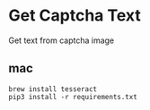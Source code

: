 # Get Captcha Text
Get text from captcha image

## mac
``` shell
brew install tesseract
pip3 install -r requirements.txt
```